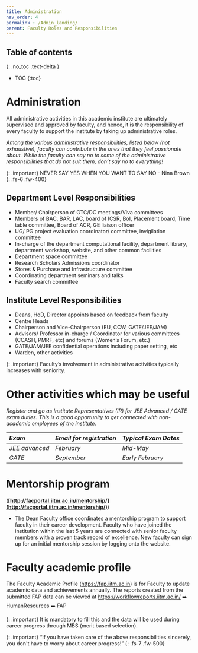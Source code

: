 ```yaml
---
title: Administration
nav_order: 4
permalink : /Admin_landing/
parent: Faculty Roles and Responsibilities
---
```


## Table of contents
{: .no_toc .text-delta } 
* TOC
{:toc}

# Administration

All administrative activities in this academic institute are ultimately supervised and approved by faculty, and hence, it is the responsibility of every faculty to support the institute by taking up administrative roles. 

*Among the various administrative responsibilities, listed below (not exhaustive), faculty can contribute in the ones that they feel passionate about. While the faculty can say no to some of the administrative responsibilities that do not suit them, don’t say no to everything!* 


{: .important}
NEVER SAY YES WHEN YOU WANT TO SAY NO - Nina Brown
{: .fs-6 .fw-400}


## Department Level Responsibilities
* Member/ Chairperson of GTC/DC meetings/Viva committees  
* Members of BAC, BAR, LAC, board of ICSR, BoI, Placement board, Time table committee, Board of ACR, GE liaison officer
* UG/ PG project evaluation coordinator/ committee, invigilation committee  
* In-charge of the department computational facility, department library, department workshop, website, and other common facilities
* Department space committee  
* Research Scholars Admissions coordinator  
* Stores & Purchase and Infrastructure committee  
* Coordinating department seminars and talks  
* Faculty search committee 

## Institute Level Responsibilities

* Deans, HoD, Director appoints based on feedback from faculty  
* Centre Heads  
* Chairperson and Vice-Chairperson (EU, CCW, GATE/JEE/JAM)  
* Advisors/ Professor in-charge / Coordinator for various committees (CCASH, PMRF, etc) and forums (Women’s Forum, etc.)  
* GATE/JAM/JEE confidential operations including paper setting, etc  
* Warden, other activities

{: .important}
Faculty’s involvement in administrative activities typically increases with seniority. 

# Other activities which may be useful
*Register and go as Institute Representatives (IR) for JEE Advanced / GATE exam duties. This is a good opportunity to get connected with non-academic employees of the institute.* 

| *Exam* | *Email for registration* | *Typical Exam Dates* |
| :---- | :---- | :---- |
| *JEE advanced* | *February* | *Mid-May* |
| *GATE* | *September* | *Early February* |

# Mentorship program 
(**[http://facportal.iitm.ac.in/mentorship/](http://facportal.iitm.ac.in/mentorship/)**)
* The Dean Faculty office coordinates a mentorship program to support faculty in their career development. Faculty who have joined the institution within the last 5 years are connected with senior faculty members with a proven track record of excellence. New faculty can sign up for an initial mentorship session by logging onto the website.   
   	  
# Faculty academic profile 

The Faculty Academic Profile (https://fap.iitm.ac.in) is for Faculty to update academic data and achievements annually. 
The reports created from the submitted FAP data can be viewed at https://workflowreports.iitm.ac.in/ :arrow_right: HumanResources :arrow_right: FAP

{: .important}
It is mandatory to fill this and the data will be used during career progress through MBS (merit based selection).

{: .important}
“If you have taken care of the above responsibilities sincerely, you don't have to worry about career progress!”
{: .fs-7 .fw-500}
